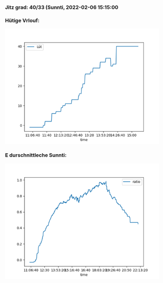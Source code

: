 ### Jitz grad: 40/33 (Sunnti, 2022-02-06 15:15:00

### Hütige Vrlouf:
![Graph](Today.png)

### E durschnittleche Sunnti:
![Graph](Sunnti.png)